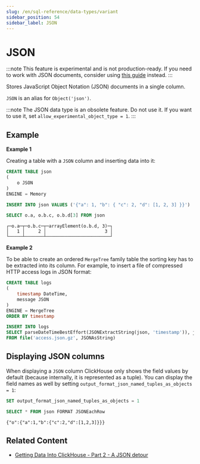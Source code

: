 ```yaml
---
slug: /en/sql-reference/data-types/variant
sidebar_position: 54
sidebar_label: JSON
---
```


# JSON

:::note
This feature is experimental and is not production-ready. If you need to work with JSON documents, consider using [this guide](/docs/en/integrations/data-ingestion/data-formats/json.md) instead.
:::

Stores JavaScript Object Notation (JSON) documents in a single column.

`JSON` is an alias for `Object('json')`.

:::note
The JSON data type is an obsolete feature. Do not use it.
If you want to use it, set `allow_experimental_object_type = 1`.
:::

## Example

**Example 1**

Creating a table with a `JSON` column and inserting data into it:

```sql
CREATE TABLE json
(
    o JSON
)
ENGINE = Memory
```

```sql
INSERT INTO json VALUES ('{"a": 1, "b": { "c": 2, "d": [1, 2, 3] }}')
```

```sql
SELECT o.a, o.b.c, o.b.d[3] FROM json
```

```text
┌─o.a─┬─o.b.c─┬─arrayElement(o.b.d, 3)─┐
│   1 │     2 │                      3 │
└─────┴───────┴────────────────────────┘
```

**Example 2**

To be able to create an ordered `MergeTree` family table the sorting key has to be extracted into its column. For example, to insert a file of compressed HTTP access logs in JSON format:

```sql
CREATE TABLE logs
(
	timestamp DateTime,
	message JSON
)
ENGINE = MergeTree
ORDER BY timestamp
```

```sql
INSERT INTO logs
SELECT parseDateTimeBestEffort(JSONExtractString(json, 'timestamp')), json
FROM file('access.json.gz', JSONAsString)
```

## Displaying JSON columns

When displaying a `JSON` column ClickHouse only shows the field values by default (because internally, it is represented as a tuple). You can display the field names as well by setting `output_format_json_named_tuples_as_objects = 1`:

```sql
SET output_format_json_named_tuples_as_objects = 1

SELECT * FROM json FORMAT JSONEachRow
```

```text
{"o":{"a":1,"b":{"c":2,"d":[1,2,3]}}}
```

## Related Content

- [Getting Data Into ClickHouse - Part 2 - A JSON detour](https://clickhouse.com/blog/getting-data-into-clickhouse-part-2-json)
